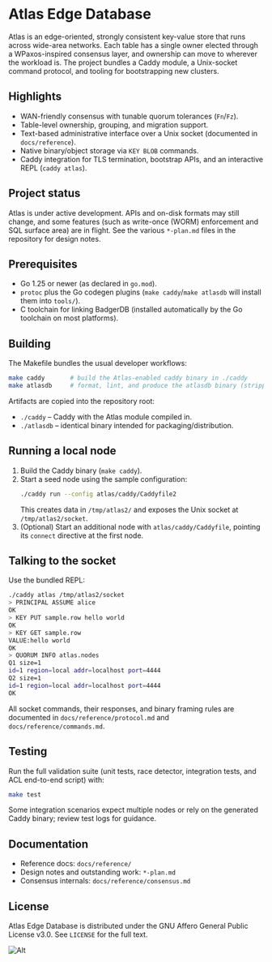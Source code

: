 # Atlas Edge Database

Atlas is an edge-oriented, strongly consistent key-value store that runs across wide-area networks. Each table has a
single owner elected through a WPaxos-inspired consensus layer, and ownership can move to wherever the workload is. The
project bundles a Caddy module, a Unix-socket command protocol, and tooling for bootstrapping new clusters.

## Highlights
- WAN-friendly consensus with tunable quorum tolerances (`Fn`/`Fz`).
- Table-level ownership, grouping, and migration support.
- Text-based administrative interface over a Unix socket (documented in `docs/reference`).
- Native binary/object storage via `KEY BLOB` commands.
- Caddy integration for TLS termination, bootstrap APIs, and an interactive REPL (`caddy atlas`).

## Project status
Atlas is under active development. APIs and on-disk formats may still change, and some features (such as write-once (WORM)
enforcement and SQL surface area) are in flight. See the various `*-plan.md` files in the repository for design notes.

## Prerequisites
- Go 1.25 or newer (as declared in `go.mod`).
- `protoc` plus the Go codegen plugins (`make caddy`/`make atlasdb` will install them into `tools/`).
- C toolchain for linking BadgerDB (installed automatically by the Go toolchain on most platforms).

## Building
The Makefile bundles the usual developer workflows:

```sh
make caddy       # build the Atlas-enabled caddy binary in ./caddy
make atlasdb     # format, lint, and produce the atlasdb binary (stripped caddy build)
```

Artifacts are copied into the repository root:
- `./caddy` – Caddy with the Atlas module compiled in.
- `./atlasdb` – identical binary intended for packaging/distribution.

## Running a local node
1. Build the Caddy binary (`make caddy`).
2. Start a seed node using the sample configuration:
   ```sh
   ./caddy run --config atlas/caddy/Caddyfile2
   ```
   This creates data in `/tmp/atlas2/` and exposes the Unix socket at `/tmp/atlas2/socket`.
3. (Optional) Start an additional node with `atlas/caddy/Caddyfile`, pointing its `connect` directive at the first node.

## Talking to the socket
Use the bundled REPL:

```sh
./caddy atlas /tmp/atlas2/socket
> PRINCIPAL ASSUME alice
OK
> KEY PUT sample.row hello world
OK
> KEY GET sample.row
VALUE:hello world
OK
> QUORUM INFO atlas.nodes
Q1 size=1
id=1 region=local addr=localhost port=4444
Q2 size=1
id=1 region=local addr=localhost port=4444
OK
```

All socket commands, their responses, and binary framing rules are documented in `docs/reference/protocol.md` and
`docs/reference/commands.md`.

## Testing
Run the full validation suite (unit tests, race detector, integration tests, and ACL end-to-end script) with:

```sh
make test
```

Some integration scenarios expect multiple nodes or rely on the generated Caddy binary; review test logs for guidance.

## Documentation
- Reference docs: `docs/reference/`
- Design notes and outstanding work: `*-plan.md`
- Consensus internals: `docs/reference/consensus.md`

## License
Atlas Edge Database is distributed under the GNU Affero General Public License v3.0. See `LICENSE` for the full text.

![Alt](https://repobeats.axiom.co/api/embed/c76f05a70d3f12ea0e927f16919d7cae3580bac4.svg "Repobeats analytics image")
